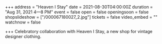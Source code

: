 +++
address = "Heaven I Stay"
date = 2021-08-30T04:00:00Z
duration = "Aug 31, 2021 4—8 PM"
event = false
open = false
openingsoon = false
shopslideshow = ["/000067180027_2.jpg"]
tickets = false
video_embed = ""
watchnow = false

+++
Celebratory collaboration with Heaven I Stay, a new shop for vintage designer clothing. 
